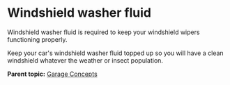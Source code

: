 # Windshield washer fluid 

Windshield washer fluid is required to keep your windshield wipers functioning properly.

Keep your car's windshield washer fluid topped up so you will have a clean windshield whatever the weather or insect population.

**Parent topic:** [Garage Concepts](../concepts/garageconceptsoverview.md)

